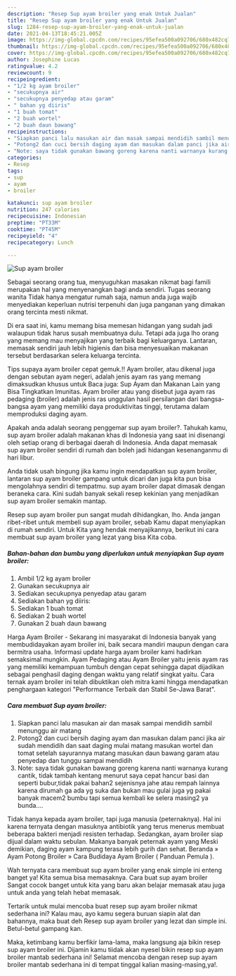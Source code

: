 ```yaml
---
description: "Resep Sup ayam broiler yang enak Untuk Jualan"
title: "Resep Sup ayam broiler yang enak Untuk Jualan"
slug: 1284-resep-sup-ayam-broiler-yang-enak-untuk-jualan
date: 2021-04-13T18:45:21.005Z
image: https://img-global.cpcdn.com/recipes/95efea500a092706/680x482cq70/sup-ayam-broiler-foto-resep-utama.jpg
thumbnail: https://img-global.cpcdn.com/recipes/95efea500a092706/680x482cq70/sup-ayam-broiler-foto-resep-utama.jpg
cover: https://img-global.cpcdn.com/recipes/95efea500a092706/680x482cq70/sup-ayam-broiler-foto-resep-utama.jpg
author: Josephine Lucas
ratingvalue: 4.2
reviewcount: 9
recipeingredient:
- "1/2 kg ayam broiler"
- "secukupnya air"
- "secukupnya penyedap atau garam"
- " bahan yg diiris"
- "1 buah tomat"
- "2 buah wortel"
- "2 buah daun bawang"
recipeinstructions:
- "Siapkan panci lalu masukan air dan masak sampai mendidih sambil menunggu air matang"
- "Potong2 dan cuci bersih daging ayam dan masukan dalam panci jika air sudah mendidih dan saat daging mulai matang masukan wortel dan tomat setelah sayurannya matang masukan daun bawang garam atau penyedap dan tunggu sampai mendidih"
- "Note: saya tidak gunakan bawang goreng karena nanti warnanya kurang cantik, tidak tambah kentang menurut saya cepat hancur basi dan seperti bubur,tidak pakai bahan2 sejenisnya jahe atau rempah lainnya karena dirumah ga ada yg suka dan bukan mau gulai juga yg pakai banyak macem2 bumbu tapi semua kembali ke selera masing2 ya bunda...."
categories:
- Resep
tags:
- sup
- ayam
- broiler

katakunci: sup ayam broiler 
nutrition: 247 calories
recipecuisine: Indonesian
preptime: "PT33M"
cooktime: "PT45M"
recipeyield: "4"
recipecategory: Lunch

---
```



![Sup ayam broiler](https://img-global.cpcdn.com/recipes/95efea500a092706/680x482cq70/sup-ayam-broiler-foto-resep-utama.jpg)

Sebagai seorang orang tua, menyuguhkan masakan nikmat bagi famili merupakan hal yang menyenangkan bagi anda sendiri. Tugas seorang  wanita Tidak hanya mengatur rumah saja, namun anda juga wajib menyediakan keperluan nutrisi terpenuhi dan juga panganan yang dimakan orang tercinta mesti nikmat.

Di era  saat ini, kamu memang bisa memesan hidangan yang sudah jadi walaupun tidak harus susah membuatnya dulu. Tetapi ada juga lho orang yang memang mau menyajikan yang terbaik bagi keluarganya. Lantaran, memasak sendiri jauh lebih higienis dan bisa menyesuaikan makanan tersebut berdasarkan selera keluarga tercinta. 

Tips supaya ayam broiler cepat gemuk.!! Ayam broiler, atau dikenal juga dengan sebutan ayam negeri, adalah jenis ayam ras yang memang dimaksudkan khusus untuk Baca juga: Sup Ayam dan Makanan Lain yang Bisa Tingkatkan Imunitas. Ayam broiler atau yang disebut juga ayam ras pedaging (broiler) adalah jenis ras unggulan hasil persilangan dari bangsa-bangsa ayam yang memiliki daya produktivitas tinggi, terutama dalam memproduksi daging ayam.

Apakah anda adalah seorang penggemar sup ayam broiler?. Tahukah kamu, sup ayam broiler adalah makanan khas di Indonesia yang saat ini disenangi oleh setiap orang di berbagai daerah di Indonesia. Anda dapat memasak sup ayam broiler sendiri di rumah dan boleh jadi hidangan kesenanganmu di hari libur.

Anda tidak usah bingung jika kamu ingin mendapatkan sup ayam broiler, lantaran sup ayam broiler gampang untuk dicari dan juga kita pun bisa mengolahnya sendiri di tempatmu. sup ayam broiler dapat dimasak dengan beraneka cara. Kini sudah banyak sekali resep kekinian yang menjadikan sup ayam broiler semakin mantap.

Resep sup ayam broiler pun sangat mudah dihidangkan, lho. Anda jangan ribet-ribet untuk membeli sup ayam broiler, sebab Kamu dapat menyiapkan di rumah sendiri. Untuk Kita yang hendak menyajikannya, berikut ini cara membuat sup ayam broiler yang lezat yang bisa Kita coba.

<!--inarticleads1-->

##### Bahan-bahan dan bumbu yang diperlukan untuk menyiapkan Sup ayam broiler:

1. Ambil 1/2 kg ayam broiler
1. Gunakan secukupnya air
1. Sediakan secukupnya penyedap atau garam
1. Sediakan  bahan yg diiris:
1. Sediakan 1 buah tomat
1. Sediakan 2 buah wortel
1. Gunakan 2 buah daun bawang


Harga Ayam Broiler - Sekarang ini masyarakat di Indonesia banyak yang membudidayakan ayam broiler ini, baik secara mandiri maupun dengan cara bermitra usaha. Informasi update harga ayam broiler kami hadirkan semaksimal mungkin. Ayam Pedaging atau Ayam Broiler yaitu jenis ayam ras yang memiliki kemampuan tumbuh dengan cepat sehingga dapat dijadikan sebagai penghasil daging dengan waktu yang relatif singkat yaitu. Cara ternak ayam broiler ini telah dibuktikan oleh mitra kami hingga mendapatkan penghargaan kategori &#34;Performance Terbaik dan Stabil Se-Jawa Barat&#34;. 

<!--inarticleads2-->

##### Cara membuat Sup ayam broiler:

1. Siapkan panci lalu masukan air dan masak sampai mendidih sambil menunggu air matang
1. Potong2 dan cuci bersih daging ayam dan masukan dalam panci jika air sudah mendidih dan saat daging mulai matang masukan wortel dan tomat setelah sayurannya matang masukan daun bawang garam atau penyedap dan tunggu sampai mendidih
1. Note: saya tidak gunakan bawang goreng karena nanti warnanya kurang cantik, tidak tambah kentang menurut saya cepat hancur basi dan seperti bubur,tidak pakai bahan2 sejenisnya jahe atau rempah lainnya karena dirumah ga ada yg suka dan bukan mau gulai juga yg pakai banyak macem2 bumbu tapi semua kembali ke selera masing2 ya bunda....


Tidak hanya kepada ayam broiler, tapi juga manusia (peternaknya). Hal ini karena ternyata dengan masuknya antibiotik yang terus menerus membuat beberapa bakteri menjadi resisten terhadap. Sedangkan, ayam broiler siap dijual dalam waktu sebulan. Makanya banyak peternak ayam yang Meski demikian, daging ayam kampung terasa lebih gurih dan sehat. Beranda » Ayam Potong Broiler » Cara Budidaya Ayam Broiler ( Panduan Pemula ). 

Wah ternyata cara membuat sup ayam broiler yang enak simple ini enteng banget ya! Kita semua bisa memasaknya. Cara buat sup ayam broiler Sangat cocok banget untuk kita yang baru akan belajar memasak atau juga untuk anda yang telah hebat memasak.

Tertarik untuk mulai mencoba buat resep sup ayam broiler nikmat sederhana ini? Kalau mau, ayo kamu segera buruan siapin alat dan bahannya, maka buat deh Resep sup ayam broiler yang lezat dan simple ini. Betul-betul gampang kan. 

Maka, ketimbang kamu berfikir lama-lama, maka langsung aja bikin resep sup ayam broiler ini. Dijamin kamu tiidak akan nyesel bikin resep sup ayam broiler mantab sederhana ini! Selamat mencoba dengan resep sup ayam broiler mantab sederhana ini di tempat tinggal kalian masing-masing,ya!.

